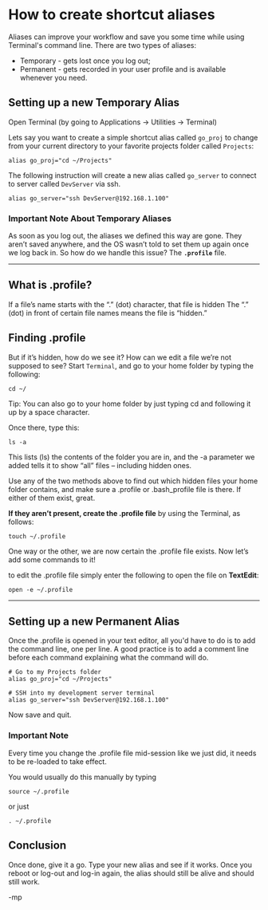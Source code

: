 # How to create shortcut aliases
Aliases can improve your workflow and save you some time while using Terminal's command line. There are two types of aliases:

- Temporary - gets lost once you log out; 
- Permanent - gets recorded in your user profile and is available whenever you need.
 

## Setting up a new Temporary Alias
Open Terminal (by going to Applications -> Utilities -> Terminal)

Lets say you want to create a simple shortcut alias called `go_proj` to change from your current directory to your favorite projects folder called `Projects`:

	alias go_proj="cd ~/Projects"
    
The following instruction will create a new alias called `go_server` to connect to  server called `DevServer` via ssh.

	alias go_server="ssh DevServer@192.168.1.100"


### Important Note About Temporary Aliases 
As soon as you log out, the aliases we defined this way are gone. They aren’t saved anywhere, and the OS wasn’t told to set them up again once we log back in. So how do we handle this issue? The **`.profile`** file.

***

## What is .profile?
If a file’s name starts with the “.” (dot) character, that file is hidden
The “.” (dot) in front of certain file names means the file is “hidden.”

## Finding .profile
But if it’s hidden, how do we see it? How can we edit a file we’re not supposed to see? Start `Terminal`, and go to your home folder by typing the following:

	cd ~/

Tip: You can also go to your home folder by just typing cd and following it up by a space character.

Once there, type this:

	ls -a

This lists (ls) the contents of the folder you are in, and the -a parameter we added tells it to show “all” files – including hidden ones.

Use any of the two methods above to find out which hidden files your home folder contains, and make sure a .profile or .bash_profile file is there. If either of them exist, great. 

**If they aren’t present, create the .profile file** by using the Terminal, as follows:

	touch ~/.profile

One way or the other, we are now certain the .profile file exists. Now let’s add some commands to it!

to edit the .profile file simply enter the following to open the file on **TextEdit**:

	open -e ~/.profile


*** 

## Setting up a new Permanent Alias

Once the .profile is opened in your text editor, all you'd have to do is to add the command line, one per line. A good practice is to add a comment line before each command explaining what the command will do. 

	# Go to my Projects folder
	alias go_proj="cd ~/Projects"
	
    # SSH into my development server terminal
	alias go_server="ssh DevServer@192.168.1.100"

Now save and quit. 

### Important Note
Every time you change the .profile file mid-session like we just did, it needs to be re-loaded to take effect.

You would usually do this manually by typing

	source ~/.profile

or just

	. ~/.profile

## Conclusion
Once done, give it a go. Type your new alias and see if it works. Once you reboot or log-out and log-in again, the alias should still be alive and should still work.

-mp
